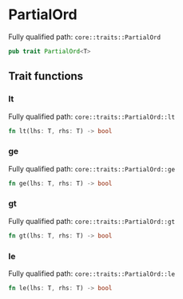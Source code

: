 # PartialOrd

Fully qualified path: `core::traits::PartialOrd`

```rust
pub trait PartialOrd<T>
```

## Trait functions

### lt

Fully qualified path: `core::traits::PartialOrd::lt`

```rust
fn lt(lhs: T, rhs: T) -> bool
```


### ge

Fully qualified path: `core::traits::PartialOrd::ge`

```rust
fn ge(lhs: T, rhs: T) -> bool
```


### gt

Fully qualified path: `core::traits::PartialOrd::gt`

```rust
fn gt(lhs: T, rhs: T) -> bool
```


### le

Fully qualified path: `core::traits::PartialOrd::le`

```rust
fn le(lhs: T, rhs: T) -> bool
```



